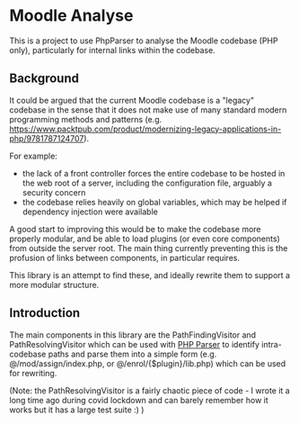Moodle Analyse
===

This is a project to use PhpParser to analyse the Moodle codebase (PHP only), particularly for internal links within the codebase.

Background
---
It could be argued that the current Moodle codebase is a "legacy" codebase in the sense that it does not make use of many standard modern programming methods and patterns (e.g. https://www.packtpub.com/product/modernizing-legacy-applications-in-php/9781787124707).

For example:

* the lack of a front controller forces the entire codebase to be hosted in the web root of a server, including the configuration file, arguably a security concern
* the codebase relies heavily on global variables, which may be helped if dependency injection were available

A good start to improving this would be to make the codebase more properly modular, and be able to load plugins (or even core components) from outside the server root. The main thing currently preventing this is the profusion of links between components, in particular requires.

This library is an attempt to find these, and ideally rewrite them to support a more modular structure.

Introduction
---
The main components in this library are the PathFindingVisitor and PathResolvingVisitor which can be used with [PHP Parser](https://github.com/nikic/PHP-Parser) to identify intra-codebase paths and parse them into a simple form (e.g. @/mod/assign/index.php, or @/enrol/{$plugin}/lib.php) which can be used for rewriting.

(Note: the PathResolvingVisitor is a fairly chaotic piece of code - I wrote it a long time ago during covid lockdown and can barely remember how it works but it has a large test suite :) )
